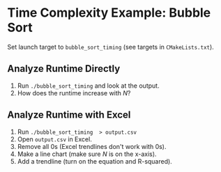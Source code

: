 # Time Complexity Example: Bubble Sort

Set launch target to `bubble_sort_timing` (see targets in `CMakeLists.txt`). 

## Analyze Runtime Directly

1. Run `./bubble_sort_timing` and look at the output. 
2. How does the runtime increase with $N$?

## Analyze Runtime with Excel

1. Run `./bubble_sort_timing  > output.csv`
2. Open `output.csv` in Excel. 
3. Remove all 0s (Excel trendlines don't work with 0s).
4. Make a line chart (make sure $N$ is on the x-axis).
5. Add a trendline (turn on the equation and R-squared).
